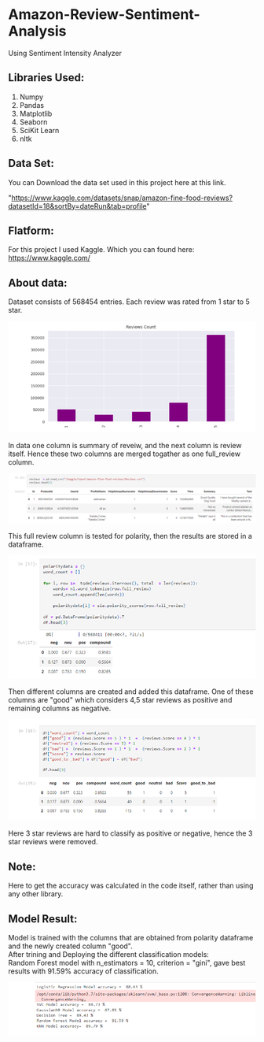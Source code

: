 # Amazon-Review-Sentiment-Analysis
Using Sentiment Intensity Analyzer


## Libraries Used:  
  
1. Numpy  
2. Pandas  
3. Matplotlib  
4. Seaborn  
5. SciKit Learn
6. nltk





## Data Set:  
  
You can Download the data set used in this project here at this link.  

"https://www.kaggle.com/datasets/snap/amazon-fine-food-reviews?datasetId=18&sortBy=dateRun&tab=profile"  






## Flatform:  
  
For this project I used Kaggle. Which you can found here: https://www.kaggle.com/  







## About data:  

Dataset consists of 568454 entries. Each review was rated from 1 star to 5 star.  

![Reviews](https://github.com/balajiabcd/Amazon-Review-Sentiment-Analysis/blob/main/Imges-repo/reviews-per-star.png)

In data one column is summary of reveiw, and the next column is review itself. Hence these two columns are merged togather as one full_review column.  

![data](https://github.com/balajiabcd/Amazon-Review-Sentiment-Analysis/blob/main/Imges-repo/data.png)

This full review column is tested for polarity, then the results are stored in a dataframe.  

![polarity_dataframe](https://github.com/balajiabcd/Amazon-Review-Sentiment-Analysis/blob/main/Imges-repo/compound-score-dataframe.png)

Then different columns are created and added this dataframe. One of these columns are "good" which considers 4,5 star reviews as positive and remaining columns as negative.  

![addition](https://github.com/balajiabcd/Amazon-Review-Sentiment-Analysis/blob/main/Imges-repo/review-analysis-columns-addition.png)

Here 3 star reviews are hard to classify as positive or negative, hence the 3 star reviews were removed.    








## Note:  
Here to get the accuracy was calculated in the code itself, rather than using any other library.  







## Model Result:  

Model is trained with the columns that are obtained from polarity dataframe and the newly created column "good".  
After trining and Deploying the different classification models:  
Random Forest model with n_estimators = 10, criterion = "gini", gave best results with 91.59% accuracy of classification.  

![Result](https://github.com/balajiabcd/Amazon-Review-Sentiment-Analysis/blob/main/Imges-repo/Result.png)








